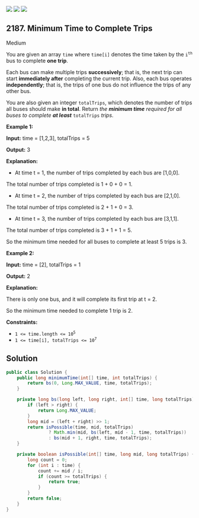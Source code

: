 [![](https://img.shields.io/github/stars/javadev/LeetCode-in-Java?label=Stars&style=flat-square)](https://github.com/javadev/LeetCode-in-Java)
[![](https://img.shields.io/github/forks/javadev/LeetCode-in-Java?label=Fork%20me%20on%20GitHub%20&style=flat-square)](https://github.com/javadev/LeetCode-in-Java/fork)
[![](https://img.shields.io/badge/-LeetCode%20in%20Kotlin-blue?style=flat-square)](https://github.com/javadev/LeetCode-in-Kotlin)

## 2187\. Minimum Time to Complete Trips

Medium

You are given an array `time` where `time[i]` denotes the time taken by the <code>i<sup>th</sup></code> bus to complete **one trip**.

Each bus can make multiple trips **successively**; that is, the next trip can start **immediately after** completing the current trip. Also, each bus operates **independently**; that is, the trips of one bus do not influence the trips of any other bus.

You are also given an integer `totalTrips`, which denotes the number of trips all buses should make **in total**. Return _the **minimum time** required for all buses to complete **at least**_ `totalTrips` _trips_.

**Example 1:**

**Input:** time = [1,2,3], totalTrips = 5

**Output:** 3

**Explanation:**

- At time t = 1, the number of trips completed by each bus are [1,0,0].

The total number of trips completed is 1 + 0 + 0 = 1.

- At time t = 2, the number of trips completed by each bus are [2,1,0].

The total number of trips completed is 2 + 1 + 0 = 3.

- At time t = 3, the number of trips completed by each bus are [3,1,1].

The total number of trips completed is 3 + 1 + 1 = 5.

So the minimum time needed for all buses to complete at least 5 trips is 3. 

**Example 2:**

**Input:** time = [2], totalTrips = 1

**Output:** 2

**Explanation:**

There is only one bus, and it will complete its first trip at t = 2.

So the minimum time needed to complete 1 trip is 2. 

**Constraints:**

*   <code>1 <= time.length <= 10<sup>5</sup></code>
*   <code>1 <= time[i], totalTrips <= 10<sup>7</sup></code>

## Solution

```java
public class Solution {
    public long minimumTime(int[] time, int totalTrips) {
        return bs(0, Long.MAX_VALUE, time, totalTrips);
    }

    private long bs(long left, long right, int[] time, long totalTrips) {
        if (left > right) {
            return Long.MAX_VALUE;
        }
        long mid = (left + right) >> 1;
        return isPossible(time, mid, totalTrips)
                ? Math.min(mid, bs(left, mid - 1, time, totalTrips))
                : bs(mid + 1, right, time, totalTrips);
    }

    private boolean isPossible(int[] time, long mid, long totalTrips) {
        long count = 0;
        for (int i : time) {
            count += mid / i;
            if (count >= totalTrips) {
                return true;
            }
        }
        return false;
    }
}
```